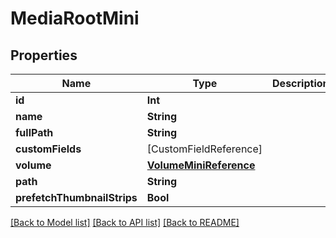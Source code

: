 # MediaRootMini

## Properties

Name | Type | Description | Notes
------------ | ------------- | ------------- | -------------
**id** | **Int** |  | 
**name** | **String** |  | 
**fullPath** | **String** |  | [readonly] 
**customFields** | [CustomFieldReference] |  | [optional] 
**volume** | [**VolumeMiniReference**](VolumeMiniReference.md) |  | 
**path** | **String** |  | [optional] 
**prefetchThumbnailStrips** | **Bool** |  | [optional] 

[[Back to Model list]](../README.md#documentation-for-models) [[Back to API list]](../README.md#documentation-for-api-endpoints) [[Back to README]](../README.md)


